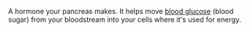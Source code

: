 A hormone your pancreas makes. It helps move [blood glucose](https://medlineplus.gov/bloodglucose.html) (blood sugar) from your bloodstream into your cells where it's used for energy.